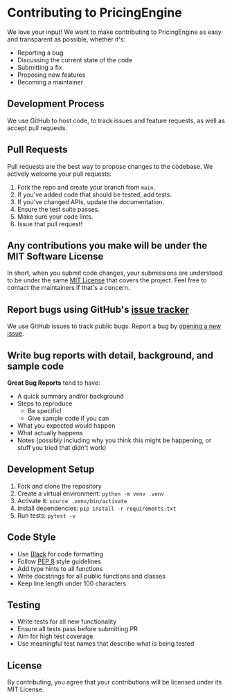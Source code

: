 # Contributing to PricingEngine

We love your input! We want to make contributing to PricingEngine as easy and transparent as possible, whether it's:

- Reporting a bug
- Discussing the current state of the code
- Submitting a fix
- Proposing new features
- Becoming a maintainer

## Development Process

We use GitHub to host code, to track issues and feature requests, as well as accept pull requests.

## Pull Requests

Pull requests are the best way to propose changes to the codebase. We actively welcome your pull requests:

1. Fork the repo and create your branch from `main`.
2. If you've added code that should be tested, add tests.
3. If you've changed APIs, update the documentation.
4. Ensure the test suite passes.
5. Make sure your code lints.
6. Issue that pull request!

## Any contributions you make will be under the MIT Software License

In short, when you submit code changes, your submissions are understood to be under the same [MIT License](http://choosealicense.com/licenses/mit/) that covers the project. Feel free to contact the maintainers if that's a concern.

## Report bugs using GitHub's [issue tracker](https://github.com/dmoriart/PricingEngine/issues)

We use GitHub issues to track public bugs. Report a bug by [opening a new issue](https://github.com/dmoriart/PricingEngine/issues/new).

## Write bug reports with detail, background, and sample code

**Great Bug Reports** tend to have:

- A quick summary and/or background
- Steps to reproduce
  - Be specific!
  - Give sample code if you can
- What you expected would happen
- What actually happens
- Notes (possibly including why you think this might be happening, or stuff you tried that didn't work)

## Development Setup

1. Fork and clone the repository
2. Create a virtual environment: `python -m venv .venv`
3. Activate it: `source .venv/bin/activate`
4. Install dependencies: `pip install -r requirements.txt`
5. Run tests: `pytest -v`

## Code Style

* Use [Black](https://black.readthedocs.io/) for code formatting
* Follow [PEP 8](https://www.python.org/dev/peps/pep-0008/) style guidelines
* Add type hints to all functions
* Write docstrings for all public functions and classes
* Keep line length under 100 characters

## Testing

* Write tests for all new functionality
* Ensure all tests pass before submitting PR
* Aim for high test coverage
* Use meaningful test names that describe what is being tested

## License

By contributing, you agree that your contributions will be licensed under its MIT License.
